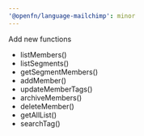 ```yaml
---
'@openfn/language-mailchimp': minor
---
```


Add new functions

- listMembers()
- listSegments()
- getSegmentMembers()
- addMember()
- updateMemberTags()
- archiveMembers()
- deleteMember()
- getAllList()
- searchTag()
